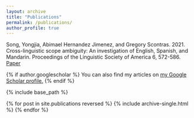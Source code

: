 ```yaml
---
layout: archive
title: "Publications"
permalink: /publications/
author_profile: true
---
```


Song, Yongjia, Abimael Hernandez Jimenez, and Gregory Scontras. 2021. Cross-linguistic scope ambiguity:
An investigation of English, Spanish, and Mandarin. Proceedings of the Linguistic Society of
America 6, 572-586. [Paper](LSA_2021_paper.pdf)

{% if author.googlescholar %}
  You can also find my articles on <u><a href="{{author.googlescholar}}">my Google Scholar profile</a>.</u>
{% endif %}

{% include base_path %}

{% for post in site.publications reversed %}
  {% include archive-single.html %}
{% endfor %}

